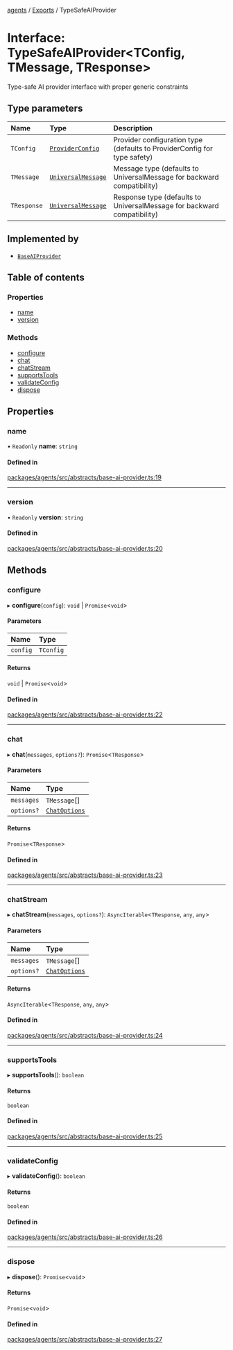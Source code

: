 <!-- 
 ⚠️  AUTO-GENERATED FILE - DO NOT EDIT MANUALLY
 This file is automatically generated by scripts/docs-generator.js
 To make changes, edit the source TypeScript files or update the generator script
-->

[agents](../../) / [Exports](../modules) / TypeSafeAIProvider

# Interface: TypeSafeAIProvider\<TConfig, TMessage, TResponse\>

Type-safe AI provider interface with proper generic constraints

## Type parameters

| Name | Type | Description |
| :------ | :------ | :------ |
| `TConfig` | [`ProviderConfig`](ProviderConfig) | Provider configuration type (defaults to ProviderConfig for type safety) |
| `TMessage` | [`UniversalMessage`](../modules#universalmessage) | Message type (defaults to UniversalMessage for backward compatibility) |
| `TResponse` | [`UniversalMessage`](../modules#universalmessage) | Response type (defaults to UniversalMessage for backward compatibility) |

## Implemented by

- [`BaseAIProvider`](../classes/BaseAIProvider)

## Table of contents

### Properties

- [name](TypeSafeAIProvider#name)
- [version](TypeSafeAIProvider#version)

### Methods

- [configure](TypeSafeAIProvider#configure)
- [chat](TypeSafeAIProvider#chat)
- [chatStream](TypeSafeAIProvider#chatstream)
- [supportsTools](TypeSafeAIProvider#supportstools)
- [validateConfig](TypeSafeAIProvider#validateconfig)
- [dispose](TypeSafeAIProvider#dispose)

## Properties

### name

• `Readonly` **name**: `string`

#### Defined in

[packages/agents/src/abstracts/base-ai-provider.ts:19](https://github.com/woojubb/robota/blob/d84cd2e1e6915e9f7e9aff8f9b06df02e55c139b/packages/agents/src/abstracts/base-ai-provider.ts#L19)

___

### version

• `Readonly` **version**: `string`

#### Defined in

[packages/agents/src/abstracts/base-ai-provider.ts:20](https://github.com/woojubb/robota/blob/d84cd2e1e6915e9f7e9aff8f9b06df02e55c139b/packages/agents/src/abstracts/base-ai-provider.ts#L20)

## Methods

### configure

▸ **configure**(`config`): `void` \| `Promise`\<`void`\>

#### Parameters

| Name | Type |
| :------ | :------ |
| `config` | `TConfig` |

#### Returns

`void` \| `Promise`\<`void`\>

#### Defined in

[packages/agents/src/abstracts/base-ai-provider.ts:22](https://github.com/woojubb/robota/blob/d84cd2e1e6915e9f7e9aff8f9b06df02e55c139b/packages/agents/src/abstracts/base-ai-provider.ts#L22)

___

### chat

▸ **chat**(`messages`, `options?`): `Promise`\<`TResponse`\>

#### Parameters

| Name | Type |
| :------ | :------ |
| `messages` | `TMessage`[] |
| `options?` | [`ChatOptions`](ChatOptions) |

#### Returns

`Promise`\<`TResponse`\>

#### Defined in

[packages/agents/src/abstracts/base-ai-provider.ts:23](https://github.com/woojubb/robota/blob/d84cd2e1e6915e9f7e9aff8f9b06df02e55c139b/packages/agents/src/abstracts/base-ai-provider.ts#L23)

___

### chatStream

▸ **chatStream**(`messages`, `options?`): `AsyncIterable`\<`TResponse`, `any`, `any`\>

#### Parameters

| Name | Type |
| :------ | :------ |
| `messages` | `TMessage`[] |
| `options?` | [`ChatOptions`](ChatOptions) |

#### Returns

`AsyncIterable`\<`TResponse`, `any`, `any`\>

#### Defined in

[packages/agents/src/abstracts/base-ai-provider.ts:24](https://github.com/woojubb/robota/blob/d84cd2e1e6915e9f7e9aff8f9b06df02e55c139b/packages/agents/src/abstracts/base-ai-provider.ts#L24)

___

### supportsTools

▸ **supportsTools**(): `boolean`

#### Returns

`boolean`

#### Defined in

[packages/agents/src/abstracts/base-ai-provider.ts:25](https://github.com/woojubb/robota/blob/d84cd2e1e6915e9f7e9aff8f9b06df02e55c139b/packages/agents/src/abstracts/base-ai-provider.ts#L25)

___

### validateConfig

▸ **validateConfig**(): `boolean`

#### Returns

`boolean`

#### Defined in

[packages/agents/src/abstracts/base-ai-provider.ts:26](https://github.com/woojubb/robota/blob/d84cd2e1e6915e9f7e9aff8f9b06df02e55c139b/packages/agents/src/abstracts/base-ai-provider.ts#L26)

___

### dispose

▸ **dispose**(): `Promise`\<`void`\>

#### Returns

`Promise`\<`void`\>

#### Defined in

[packages/agents/src/abstracts/base-ai-provider.ts:27](https://github.com/woojubb/robota/blob/d84cd2e1e6915e9f7e9aff8f9b06df02e55c139b/packages/agents/src/abstracts/base-ai-provider.ts#L27)
